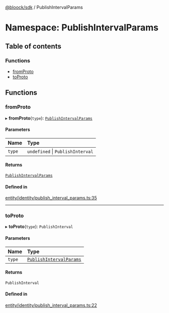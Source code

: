 [@bloock/sdk](../index.md) / PublishIntervalParams

# Namespace: PublishIntervalParams

## Table of contents

### Functions

- [fromProto](PublishIntervalParams.md#fromproto)
- [toProto](PublishIntervalParams.md#toproto)

## Functions

### fromProto

▸ **fromProto**(`type`): [`PublishIntervalParams`](../enums/PublishIntervalParams-1.md)

#### Parameters

| Name | Type |
| :------ | :------ |
| `type` | `undefined` \| `PublishInterval` |

#### Returns

[`PublishIntervalParams`](../enums/PublishIntervalParams-1.md)

#### Defined in

[entity/identity/publish_interval_params.ts:35](https://github.com/bloock/bloock-sdk/blob/cf3411f/languages/js/src/entity/identity/publish_interval_params.ts#L35)

___

### toProto

▸ **toProto**(`type`): `PublishInterval`

#### Parameters

| Name | Type |
| :------ | :------ |
| `type` | [`PublishIntervalParams`](../enums/PublishIntervalParams-1.md) |

#### Returns

`PublishInterval`

#### Defined in

[entity/identity/publish_interval_params.ts:22](https://github.com/bloock/bloock-sdk/blob/cf3411f/languages/js/src/entity/identity/publish_interval_params.ts#L22)

